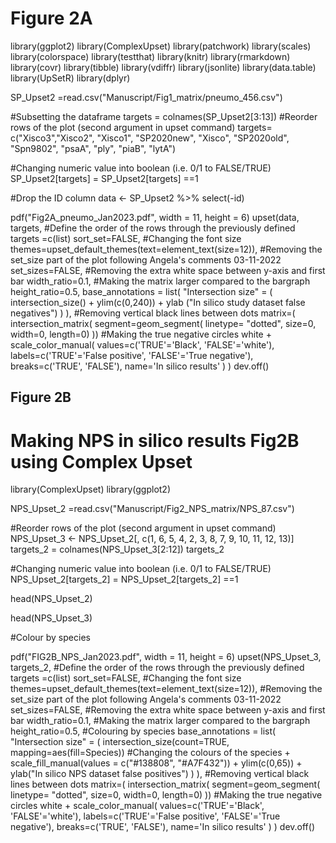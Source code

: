 # Figure 2A

library(ggplot2)
library(ComplexUpset) 
library(patchwork)
library(scales)
library(colorspace)
library(testthat)
library(knitr)
library(rmarkdown)
library(covr)
library(tibble)
library(vdiffr)
library(jsonlite)
library(data.table)
library(UpSetR)
library(dplyr)


SP_Upset2 =read.csv("Manuscript/Fig1_matrix/pneumo_456.csv")

#Subsetting the dataframe
targets = colnames(SP_Upset2[3:13])
#Reorder rows of the plot (second argument in upset command)
targets= c("Xisco3","Xisco2", "Xisco1",  "SP2020new", "Xisco", "SP2020old", "Spn9802", "psaA", "ply", "piaB", "lytA")

#Changing numeric value into boolean (i.e. 0/1 to FALSE/TRUE)
SP_Upset2[targets] = SP_Upset2[targets] ==1

#Drop the ID column
data <- SP_Upset2 %>% select(-id)


pdf("Fig2A_pneumo_Jan2023.pdf", width = 11, height = 6)
upset(data, 
      targets,
      #Define the order of the rows through the previously defined targets =c(list)
      sort_set=FALSE,
      #Changing the font size
      themes=upset_default_themes(text=element_text(size=12)),
      #Removing the set_size part of the plot following Angela's comments 03-11-2022
      set_sizes=FALSE, 
      #Removing the extra white space between y-axis and first bar
      width_ratio=0.1,
      #Making the matrix larger compared to the bargraph
      height_ratio=0.5,
      base_annotations = list(
        "Intersection size" = (
          intersection_size()
          + ylim(c(0,240)) 
          + ylab ("In silico study dataset false negatives")
          )
      ),
      #Removing vertical black lines between dots
      matrix=(
        intersection_matrix( 
            segment=geom_segment(
                linetype= "dotted", size=0, width=0, length=0)
            ))
      #Making the true negative circles white
      + scale_color_manual(
            values=c('TRUE'='Black', 'FALSE'='white'),
            labels=c('TRUE'='False positive', 'FALSE'='True negative'),
            breaks=c('TRUE', 'FALSE'),
            name='In silico results'
        )
      )
dev.off()


## Figure 2B 

# Making NPS in silico results Fig2B using Complex Upset

library(ComplexUpset) 
library(ggplot2)

NPS_Upset_2 =read.csv("Manuscript/Fig2_NPS_matrix/NPS_87.csv")

#Reorder rows of the plot (second argument in upset command)
NPS_Upset_3 <- NPS_Upset_2[, c(1, 6, 5, 4, 2, 3, 8, 7, 9, 10, 11, 12, 13)] 
targets_2 = colnames(NPS_Upset_3[2:12])
targets_2

#Changing numeric value into boolean (i.e. 0/1 to FALSE/TRUE)
NPS_Upset_2[targets_2] = NPS_Upset_2[targets_2] ==1

head(NPS_Upset_2)

head(NPS_Upset_3)


#Colour by species

pdf("FIG2B_NPS_Jan2023.pdf", width = 11, height = 6)
upset(NPS_Upset_3, 
      targets_2,
      #Define the order of the rows through the previously defined targets =c(list)
      sort_set=FALSE,
      #Changing the font size
      themes=upset_default_themes(text=element_text(size=12)),
      #Removing the set_size part of the plot following Angela's comments 03-11-2022
      set_sizes=FALSE, 
      #Removing the extra white space between y-axis and first bar
      width_ratio=0.1,
      #Making the matrix larger compared to the bargraph
      height_ratio=0.5,
      #Colouring by species
      base_annotations = list(
        "Intersection size" = (
          intersection_size(count=TRUE, mapping=aes(fill=Species))
          #Changing the colours of the species
          + scale_fill_manual(values = c("#138808", "#A7F432"))
          + ylim(c(0,65)) 
          + ylab("In silico NPS dataset false positives") 
          )
        ), 
      #Removing vertical black lines between dots
      matrix=(
        intersection_matrix( 
            segment=geom_segment(
                linetype= "dotted", size=0, width=0, length=0)
            ))
      #Making the true negative circles white
      + scale_color_manual(
            values=c('TRUE'='Black', 'FALSE'='white'),
            labels=c('TRUE'='False positive', 'FALSE'='True negative'),
            breaks=c('TRUE', 'FALSE'),
            name='In silico results'
        )
      )
dev.off()






